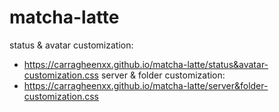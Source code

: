 # matcha-latte


status & avatar customization:
- https://carragheenxx.github.io/matcha-latte/status&avatar-customization.css
server & folder customization:
- https://carragheenxx.github.io/matcha-latte/server&folder-customization.css
